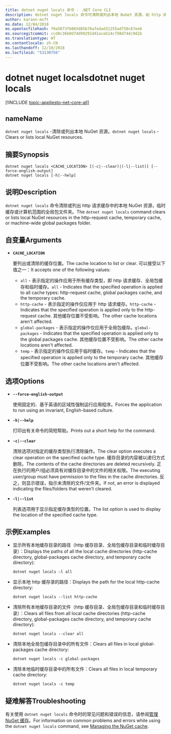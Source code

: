 ```yaml
---
title: dotnet nuget locals 命令 - .NET Core CLI
description: dotnet nuget locals 命令可清除或列出本地 NuGet 资源，如 http 请求缓存、临时缓存或整个计算机范围内的全局包文件夹。
author: karann-msft
ms.date: 12/04/2018
ms.openlocfilehash: f9a5073fb065d85b76afedad31255ad758c67ee6
ms.sourcegitcommit: ccd8c36b0d74d99291d41aceb14cf98d74dc9d2b
ms.translationtype: HT
ms.contentlocale: zh-CN
ms.lasthandoff: 12/10/2018
ms.locfileid: "53130756"
---
```

# <a name="dotnet-nuget-locals"></a><span data-ttu-id="bdee2-103">dotnet nuget locals</span><span class="sxs-lookup"><span data-stu-id="bdee2-103">dotnet nuget locals</span></span>

[!INCLUDE [topic-appliesto-net-core-all](../../../includes/topic-appliesto-net-core-all.md)]

## <a name="name"></a><span data-ttu-id="bdee2-104">name</span><span class="sxs-lookup"><span data-stu-id="bdee2-104">Name</span></span>

<span data-ttu-id="bdee2-105">`dotnet nuget locals` -清除或列出本地 NuGet 资源。</span><span class="sxs-lookup"><span data-stu-id="bdee2-105">`dotnet nuget locals` - Clears or lists local NuGet resources.</span></span>

## <a name="synopsis"></a><span data-ttu-id="bdee2-106">摘要</span><span class="sxs-lookup"><span data-stu-id="bdee2-106">Synopsis</span></span>

```
dotnet nuget locals <CACHE_LOCATION> [(-c|--clear)|(-l|--list)] [--force-english-output]
dotnet nuget locals [-h|--help]
```

## <a name="description"></a><span data-ttu-id="bdee2-107">说明</span><span class="sxs-lookup"><span data-stu-id="bdee2-107">Description</span></span>

<span data-ttu-id="bdee2-108">`dotnet nuget locals` 命令清除或列出 http 请求缓存中的本地 NuGet 资源，临时缓存或计算机范围的全局包文件夹。</span><span class="sxs-lookup"><span data-stu-id="bdee2-108">The `dotnet nuget locals` command clears or lists local NuGet resources in the http-request cache, temporary cache, or machine-wide global packages folder.</span></span>

## <a name="arguments"></a><span data-ttu-id="bdee2-109">自变量</span><span class="sxs-lookup"><span data-stu-id="bdee2-109">Arguments</span></span>

* **`CACHE_LOCATION`**

  <span data-ttu-id="bdee2-110">要列出或清除的缓存位置。</span><span class="sxs-lookup"><span data-stu-id="bdee2-110">The cache location to list or clear.</span></span> <span data-ttu-id="bdee2-111">可以接受以下值之一：</span><span class="sxs-lookup"><span data-stu-id="bdee2-111">It accepts one of the following values:</span></span>

  * <span data-ttu-id="bdee2-112">`all` - 表示指定的操作应用于所有缓存类型，即 http 请求缓存、全局包缓存和临时缓存。</span><span class="sxs-lookup"><span data-stu-id="bdee2-112">`all` - Indicates that the specified operation is applied to all cache types: http-request cache, global packages cache, and the temporary cache.</span></span>
  * <span data-ttu-id="bdee2-113">`http-cache` - 表示指定的操作仅应用于 http 请求缓存。</span><span class="sxs-lookup"><span data-stu-id="bdee2-113">`http-cache` - Indicates that the specified operation is applied only to the http-request cache.</span></span> <span data-ttu-id="bdee2-114">其他缓存位置不受影响。</span><span class="sxs-lookup"><span data-stu-id="bdee2-114">The other cache locations aren't affected.</span></span>
  * <span data-ttu-id="bdee2-115">`global-packages` - 表示指定的操作仅应用于全局包缓存。</span><span class="sxs-lookup"><span data-stu-id="bdee2-115">`global-packages` - Indicates that the specified operation is applied only to the global packages cache.</span></span> <span data-ttu-id="bdee2-116">其他缓存位置不受影响。</span><span class="sxs-lookup"><span data-stu-id="bdee2-116">The other cache locations aren't affected.</span></span>
  * <span data-ttu-id="bdee2-117">`temp` - 表示指定的操作仅应用于临时缓存。</span><span class="sxs-lookup"><span data-stu-id="bdee2-117">`temp` - Indicates that the specified operation is applied only to the temporary cache.</span></span> <span data-ttu-id="bdee2-118">其他缓存位置不受影响。</span><span class="sxs-lookup"><span data-stu-id="bdee2-118">The other cache locations aren't affected.</span></span>

## <a name="options"></a><span data-ttu-id="bdee2-119">选项</span><span class="sxs-lookup"><span data-stu-id="bdee2-119">Options</span></span>

* **`--force-english-output`**

  <span data-ttu-id="bdee2-120">使用固定的、基于英语的区域性强制运行应用程序。</span><span class="sxs-lookup"><span data-stu-id="bdee2-120">Forces the application to run using an invariant, English-based culture.</span></span>

* **`-h|--help`**

  <span data-ttu-id="bdee2-121">打印出有关命令的简短帮助。</span><span class="sxs-lookup"><span data-stu-id="bdee2-121">Prints out a short help for the command.</span></span>

* **`-c|--clear`**

  <span data-ttu-id="bdee2-122">清除选项对指定的缓存类型执行清除操作。</span><span class="sxs-lookup"><span data-stu-id="bdee2-122">The clear option executes a clear operation on the specified cache type.</span></span> <span data-ttu-id="bdee2-123">缓存目录的内容被以递归方式删除。</span><span class="sxs-lookup"><span data-stu-id="bdee2-123">The contents of the cache directories are deleted recursively.</span></span> <span data-ttu-id="bdee2-124">正在执行的用户/组必须具有对缓存目录中的文件的相关权限。</span><span class="sxs-lookup"><span data-stu-id="bdee2-124">The executing user/group must have permission to the files in the cache directories.</span></span> <span data-ttu-id="bdee2-125">反之，则显示错误，指示未清除的文件/文件夹。</span><span class="sxs-lookup"><span data-stu-id="bdee2-125">If not, an error is displayed indicating the files/folders that weren't cleared.</span></span>

* **`-l|--list`**

  <span data-ttu-id="bdee2-126">列表选项用于显示指定缓存类型的位置。</span><span class="sxs-lookup"><span data-stu-id="bdee2-126">The list option is used to display the location of the specified cache type.</span></span>

## <a name="examples"></a><span data-ttu-id="bdee2-127">示例</span><span class="sxs-lookup"><span data-stu-id="bdee2-127">Examples</span></span>

* <span data-ttu-id="bdee2-128">显示所有本地缓存目录的路径（http 缓存目录、全局包缓存目录和临时缓存目录）：</span><span class="sxs-lookup"><span data-stu-id="bdee2-128">Displays the paths of all the local cache directories (http-cache directory, global-packages cache directory, and temporary cache directory):</span></span>

  ```console
  dotnet nuget locals –l all
  ```

* <span data-ttu-id="bdee2-129">显示本地 http 缓存录的路径：</span><span class="sxs-lookup"><span data-stu-id="bdee2-129">Displays the path for the local http-cache directory:</span></span>

  ```console
  dotnet nuget locals --list http-cache
  ```

* <span data-ttu-id="bdee2-130">清除所有本地缓存目录的文件（http 缓存目录、全局包缓存目录和临时缓存目录）：</span><span class="sxs-lookup"><span data-stu-id="bdee2-130">Clears all files from all local cache directories (http-cache directory, global-packages cache directory, and temporary cache directory):</span></span>

  ```console
  dotnet nuget locals --clear all
  ```

* <span data-ttu-id="bdee2-131">清除本地全局包缓存目录中的所有文件：</span><span class="sxs-lookup"><span data-stu-id="bdee2-131">Clears all files in local global-packages cache directory:</span></span>

  ```console
  dotnet nuget locals -c global-packages
  ```

* <span data-ttu-id="bdee2-132">清除本地临时缓存目录中的所有文件：</span><span class="sxs-lookup"><span data-stu-id="bdee2-132">Clears all files in local temporary cache directory:</span></span>

  ```console
  dotnet nuget locals -c temp
  ```

## <a name="troubleshooting"></a><span data-ttu-id="bdee2-133">疑难解答</span><span class="sxs-lookup"><span data-stu-id="bdee2-133">Troubleshooting</span></span>

<span data-ttu-id="bdee2-134">有关使用 `dotnet nuget locals` 命令时的常见问题和错误的信息，请参阅[管理 NuGet 缓存](/nuget/consume-packages/managing-the-nuget-cache)。</span><span class="sxs-lookup"><span data-stu-id="bdee2-134">For information on common problems and errors while using the `dotnet nuget locals` command, see [Managing the NuGet cache](/nuget/consume-packages/managing-the-nuget-cache).</span></span>